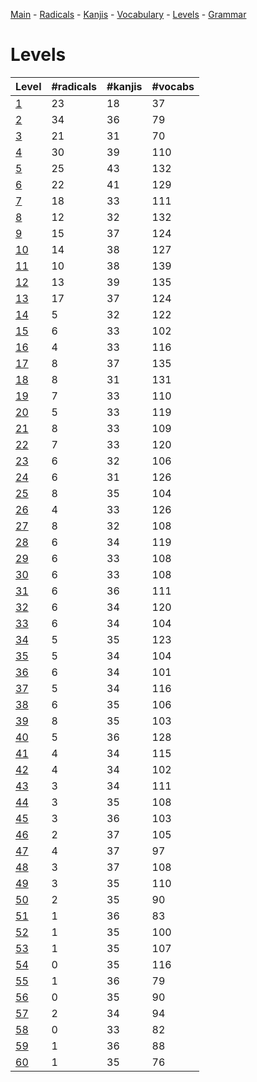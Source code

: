 
[Main](README.md) -
[Radicals](radicals.md) -
[Kanjis](kanjis.md) -
[Vocabulary](vocabulary.md) -
[Levels](levels.md) -
[Grammar](grammar.md)
# Levels 

| Level | #radicals | #kanjis | #vocabs |
| --- | --- | --- | --- |
| [1](levels/wk_level1.md) | 23 | 18 | 37 |
| [2](levels/wk_level2.md) | 34 | 36 | 79 |
| [3](levels/wk_level3.md) | 21 | 31 | 70 |
| [4](levels/wk_level4.md) | 30 | 39 | 110 |
| [5](levels/wk_level5.md) | 25 | 43 | 132 |
| [6](levels/wk_level6.md) | 22 | 41 | 129 |
| [7](levels/wk_level7.md) | 18 | 33 | 111 |
| [8](levels/wk_level8.md) | 12 | 32 | 132 |
| [9](levels/wk_level9.md) | 15 | 37 | 124 |
| [10](levels/wk_level10.md) | 14 | 38 | 127 |
| [11](levels/wk_level11.md) | 10 | 38 | 139 |
| [12](levels/wk_level12.md) | 13 | 39 | 135 |
| [13](levels/wk_level13.md) | 17 | 37 | 124 |
| [14](levels/wk_level14.md) | 5 | 32 | 122 |
| [15](levels/wk_level15.md) | 6 | 33 | 102 |
| [16](levels/wk_level16.md) | 4 | 33 | 116 |
| [17](levels/wk_level17.md) | 8 | 37 | 135 |
| [18](levels/wk_level18.md) | 8 | 31 | 131 |
| [19](levels/wk_level19.md) | 7 | 33 | 110 |
| [20](levels/wk_level20.md) | 5 | 33 | 119 |
| [21](levels/wk_level21.md) | 8 | 33 | 109 |
| [22](levels/wk_level22.md) | 7 | 33 | 120 |
| [23](levels/wk_level23.md) | 6 | 32 | 106 |
| [24](levels/wk_level24.md) | 6 | 31 | 126 |
| [25](levels/wk_level25.md) | 8 | 35 | 104 |
| [26](levels/wk_level26.md) | 4 | 33 | 126 |
| [27](levels/wk_level27.md) | 8 | 32 | 108 |
| [28](levels/wk_level28.md) | 6 | 34 | 119 |
| [29](levels/wk_level29.md) | 6 | 33 | 108 |
| [30](levels/wk_level30.md) | 6 | 33 | 108 |
| [31](levels/wk_level31.md) | 6 | 36 | 111 |
| [32](levels/wk_level32.md) | 6 | 34 | 120 |
| [33](levels/wk_level33.md) | 6 | 34 | 104 |
| [34](levels/wk_level34.md) | 5 | 35 | 123 |
| [35](levels/wk_level35.md) | 5 | 34 | 104 |
| [36](levels/wk_level36.md) | 6 | 34 | 101 |
| [37](levels/wk_level37.md) | 5 | 34 | 116 |
| [38](levels/wk_level38.md) | 6 | 35 | 106 |
| [39](levels/wk_level39.md) | 8 | 35 | 103 |
| [40](levels/wk_level40.md) | 5 | 36 | 128 |
| [41](levels/wk_level41.md) | 4 | 34 | 115 |
| [42](levels/wk_level42.md) | 4 | 34 | 102 |
| [43](levels/wk_level43.md) | 3 | 34 | 111 |
| [44](levels/wk_level44.md) | 3 | 35 | 108 |
| [45](levels/wk_level45.md) | 3 | 36 | 103 |
| [46](levels/wk_level46.md) | 2 | 37 | 105 |
| [47](levels/wk_level47.md) | 4 | 37 | 97 |
| [48](levels/wk_level48.md) | 3 | 37 | 108 |
| [49](levels/wk_level49.md) | 3 | 35 | 110 |
| [50](levels/wk_level50.md) | 2 | 35 | 90 |
| [51](levels/wk_level51.md) | 1 | 36 | 83 |
| [52](levels/wk_level52.md) | 1 | 35 | 100 |
| [53](levels/wk_level53.md) | 1 | 35 | 107 |
| [54](levels/wk_level54.md) | 0 | 35 | 116 |
| [55](levels/wk_level55.md) | 1 | 36 | 79 |
| [56](levels/wk_level56.md) | 0 | 35 | 90 |
| [57](levels/wk_level57.md) | 2 | 34 | 94 |
| [58](levels/wk_level58.md) | 0 | 33 | 82 |
| [59](levels/wk_level59.md) | 1 | 36 | 88 |
| [60](levels/wk_level60.md) | 1 | 35 | 76 |
